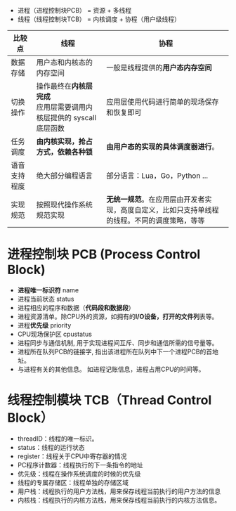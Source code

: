 - 进程（进程控制块PCB） = 资源 + 多线程
- 线程（线程控制块TCB） = 内核调度 + 协程（用户级线程）

| 比较点   | 线程                                    | 协程                                            |
|--------|---------------------------------------|-----------------------------------------------|
| 数据存储   | 用户态和内核态的内存空间     | 一般是线程提供的**用户态内存空间**                               |
| 切换操作   | 操作最终在**内核层完成**<br/>应用层需要调用内核层提供的 syscall 底层函数 | 应用层使用代码进行简单的现场保存和恢复即可                         |
| 任务调度   | **由内核实现，抢占方式，依赖各种锁**    | **由用户态的实现的具体调度器进行**。           |
| 语音支持程度 | 绝大部分编程语言     | 部分语言：Lua，Go，Python ...                        |
| 实现规范   | 按照现代操作系统规范实现    | **无统一规范**。在应用层由开发者实现，高度自定义，比如只支持单线程的线程。不同的调度策略，等等 |

# 进程控制块 PCB (Process Control Block)
- **进程唯一标识符** name
- 进程当前状态 status
- 进程相应的程序和数据（**代码段和数据段**）
- 进程资源清单。除CPU外的资源，如拥有的**I/O设备，打开的文件列**表等。
- 进程**优先级** priority
- CPU现场保护区 cpustatus
- 进程同步与通信机制, 用于实现进程间互斥、同步和通信所需的信号量等。
- 进程所在队列PCB的链接字, 指出该进程所在队列中下一个进程PCB的首地址。
- 与进程有关的其他信息。 如进程记账信息，进程占用CPU的时间等。

# 线程控制模块 TCB（Thread Control Block）
- threadID：线程的唯一标识。
- status：线程的运行状态
- register：线程关于CPU中寄存器的情况
- PC程序计数器：线程执行的下一条指令的地址
- 优先级：线程在操作系统调度的时候的优先级
- 线程的专属存储区：线程单独的存储区域
- 用户栈：线程执行的用户方法栈，用来保存线程当前执行的用户方法的信息
- 内核栈：线程执行的内核方法栈，用来保存线程当前执行的内核方法信息。